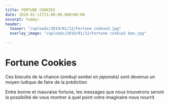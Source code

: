 ```yaml
---
title: FORTUNE COOKIES
date: 2019-01-11T23:00:00.000+00:00
excerpt: Yummy!
header:
  teaser: "/uploads/2019/01/12/Fortune cookie2.jpg"
  overlay_image: "/uploads/2019/01/12/Fortune cookie2 ban.jpg"

---
```

# Fortune Cookies

Ces biscuits de la chance (_omikuji senbei en japonais)_ sont devenus un moyen ludique de faire de la prédiction

Entre bonne et mauvaise fortune, les messages que nous trouverons seront la possibilité de vous montrer à quel point votre imaginaire nous nourrit.  